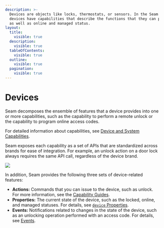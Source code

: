 ```yaml
---
description: >-
  Devices are objects like locks, thermostats, or sensors. In the Seam API,
  devices have capabilities that describe the functions that they can perform,
  as well as online and managed status.
layout:
  title:
    visible: true
  description:
    visible: true
  tableOfContents:
    visible: true
  outline:
    visible: true
  pagination:
    visible: true
---
```


# Devices

Seam decomposes the ensemble of features that a device provides into one or more capabilities, such as the capability to perform a remote unlock or the capability to program online access codes.

For detailed information about capabilities, see [Device and System Capabilities](../../capability-guides/device-and-system-capabilities.md).

Seam exposes each capability as a set of APIs that are standardized across brands for ease of integration. For example, an unlock action on a door lock always requires the same API call, regardless of the device brand.

![](<../../.gitbook/assets/image (10) (1).png>)

In addition, Seam provides the following three sets of device-related features:

* **Actions:** Commands that you can issue to the device, such as unlock. For more information, see the [Capability Guides](broken-reference).
* **Properties:** The current state of the device, such as the locked, online, and managed statuses. For details, see [`device` Properties](../../api-clients/devices/#device-properties).
* **Events:** Notifications related to changes in the state of the device, such as an unlocking operation performed with an access code. For details, see [Events](../../api-clients/events/).
